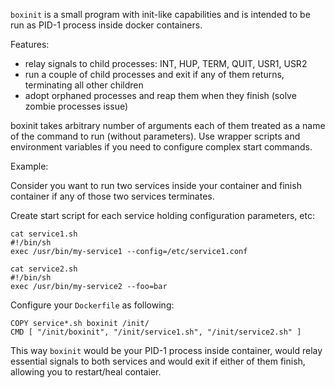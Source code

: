 `boxinit` is a small program with init-like capabilities and is intended to be run as PID-1 process inside docker containers.

Features:

- relay signals to child processes: INT, HUP, TERM, QUIT, USR1, USR2
- run a couple of child processes and exit if any of them returns, terminating all other children
- adopt orphaned processes and reap them when they finish (solve zombie processes issue)

boxinit takes arbitrary number of arguments each of them treated as a name of the command to run (without parameters). Use wrapper scripts and environment variables if you need to configure complex start commands.

Example:

Consider you want to run two services inside your container and finish container if any of those two services terminates.

Create start script for each service holding configuration parameters, etc:

	cat service1.sh
	#!/bin/sh
	exec /usr/bin/my-service1 --config=/etc/service1.conf

	cat service2.sh
	#!/bin/sh
	exec /usr/bin/my-service2 --foo=bar

Configure your `Dockerfile` as following:

	COPY service*.sh boxinit /init/
	CMD [ "/init/boxinit", "/init/service1.sh", "/init/service2.sh" ]

This way `boxinit` would be your PID-1 process inside container, would relay essential signals to both services and would exit if either of them finish, allowing you to restart/heal contaier.
